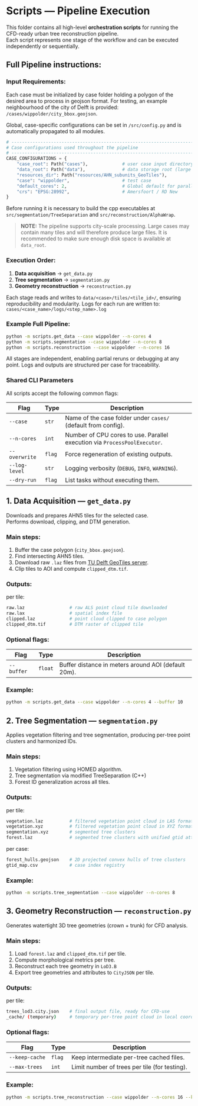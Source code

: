 # Scripts — Pipeline Execution

This folder contains all high-level **orchestration scripts** for running the CFD-ready urban tree reconstruction pipeline.  
Each script represents one stage of the workflow and can be executed independently or sequentially.

## Full Pipeline instructions:

### Input Requirements:
Each case must be initialized by case folder holding a polygon of the desired area to process in geojson format. 
For testing, an example neighbourhood of the city of Delft is provided: `/cases/wippolder/city_bbox.geojson`.

Global, case-specific configurations can be set in `/src/config.py` and is automatically propagated to all modules.
``` python
# ---------------------------------------------------------------------
# Case configurations used throughout the pipeline
# ---------------------------------------------------------------------
CASE_CONFIGURATIONS = {
    "case_root": Path("cases"),             # user case input directory
    "data_root": Path("data"),              # data storage root (large files)
    "resources_dir": Path("resources/AHN_subunits_GeoTiles"),
    "case": "wippolder",                    # test case
    "default_cores": 2,                     # Global default for parallelization
    "crs": "EPSG:28992",                    # Amersfoort / RD New
}
```

Before running it is necessary to build the cpp executables at `src/segmentation/TreeSeparation` and `src/reconstruction/AlphaWrap`.

> **NOTE:** The pipeline supports city-scale processing. Large cases may contain many tiles and will therefore produce large files.
It is recommended to make sure enough disk space is available at `data_root`.

### Execution Order:

1. **Data acquisition** → `get_data.py`  
2. **Tree segmentation** → `segmentation.py`  
3. **Geometry reconstruction** → `reconstruction.py`

Each stage reads and writes to `data/<case>/tiles/<tile_id>/`, ensuring reproducibility and modularity.
Logs for each run are written to:  `cases/<case_name>/logs/<step_name>.log`

### Example Full Pipeline:
``` bash
python -m scripts.get_data --case wippolder --n-cores 4
python -m scripts.segmentation --case wippolder --n-cores 8
python -m scripts.reconstruction --case wippolder --n-cores 16
```
All stages are independent, enabling partial reruns or debugging at any point.
Logs and outputs are structured per case for traceability.

### Shared CLI Parameters

All scripts accept the following common flags:

| Flag | Type | Description |
|------|------|--------------|
| `--case` | `str` | Name of the case folder under `cases/` (default from config). |
| `--n-cores` | `int` | Number of CPU cores to use. Parallel execution via `ProcessPoolExecutor`. |
| `--overwrite` | `flag` | Force regeneration of existing outputs. |
| `--log-level` | `str` | Logging verbosity (`DEBUG`, `INFO`, `WARNING`). |
| `--dry-run` | `flag` | List tasks without executing them. |



## 1. Data Acquisition — `get_data.py`

Downloads and prepares AHN5 tiles for the selected case.  
Performs download, clipping, and DTM generation.

### Main steps:
1. Buffer the case polygon (`city_bbox.geojson`).
2. Find intersecting AHN5 tiles.
3. Download raw `.laz` files from [TU Delft GeoTiles server](https://geotiles.citg.tudelft.nl/AHN5_T).
4. Clip tiles to AOI and compute `clipped_dtm.tif`.

### Outputs:
per tile:
``` bash
raw.laz                 # raw ALS point cloud tile downloaded
raw.lax                 # spatial index file
clipped.laz             # point cloud clipped to case polygon
clipped_dtm.tif         # DTM raster of clipped tile
```


### Optional flags:
| Flag | Type | Description |
|------|------|-------------|
| `--buffer` | `float` | Buffer distance in meters around AOI (default 20m). |

### Example:
```bash
python -m scripts.get_data --case wippolder --n-cores 4 --buffer 10
```


## 2. Tree Segmentation — `segmentation.py`
Applies vegetation filtering and tree segmentation, producing per-tree point clusters and harmonized IDs.

### Main steps:

1. Vegetation filtering using HOMED algorithm.
2. Tree segmentation via modified TreeSeparation (C++)
3. Forest ID generalization across all tiles.

### Outputs:
per tile:
``` bash
vegetation.laz          # filtered vegetation point cloud in LAS format
vegetation.xyz          # filtered vegetation point cloud in XYZ format used for segmentation
segmentation.xyz        # segmented tree clusters 
forest.laz              # segmented tree clusters with unified gtid attribute
```

per case:
``` bash
forest_hulls.geojson    # 2D projected convex hulls of tree clusters
gtid_map.csv            # case index registry
```

### Example:
``` bash
python -m scripts.tree_segmentation --case wippolder --n-cores 8
```

## 3. Geometry Reconstruction — `reconstruction.py`
Generates watertight 3D tree geometries (crown + trunk) for CFD analysis.

### Main steps:
1. Load `forest.laz` and `clipped_dtm.tif` per tile.
2. Compute morphological metrics per tree.
3. Reconstruct each tree geometry in `LoD3.B`
4. Export tree geometries and attributes to `CityJSON` per tile.

### Outputs:
per tile:
``` bash
trees_lod3.city.json    # final output file, ready for CFD-use
_cache/ (temporary)     # temporary per-tree point cloud in local coordinates, removed after processing

```

### Optional flags:
| Flag           | Type   | Description                                   |
| -------------- | ------ | --------------------------------------------- |
| `--keep-cache` | `flag` | Keep intermediate per-tree cached files.      |
| `--max-trees`  | `int`  | Limit number of trees per tile (for testing). |

### Example:
```bash
python -m scripts.tree_reconstruction --case wippolder --n-cores 16 --keep-cache
```


